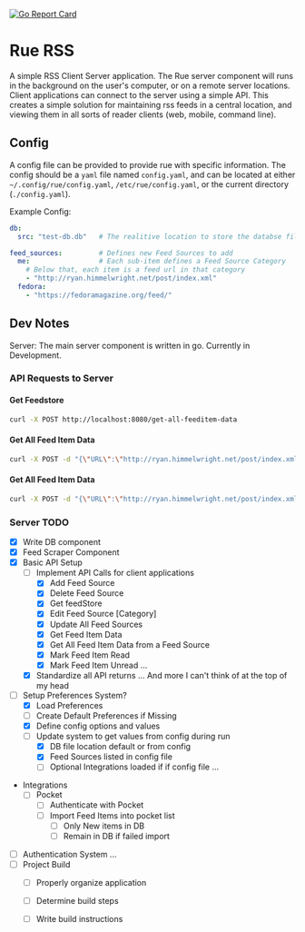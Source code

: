 [![Go Report Card](https://goreportcard.com/badge/github.com/himmAllRight/rue-rss)](https://goreportcard.com/report/github.com/himmAllRight/rue-rss)

# Rue RSS
A simple RSS Client Server application. The Rue server component will runs in the background on the user's computer, or on a remote server locations. Client applications can connect to the server using a simple API. This creates a simple solution for maintaining rss feeds in a central location, and viewing them in all sorts of reader clients (web, mobile, command line).

## Config

A config file can be provided to provide rue with specific information. The
config should be a `yaml` file named `config.yaml`, and can be located at
either `~/.config/rue/config.yaml`, `/etc/rue/config.yaml`, or the current
directory (`./config.yaml`).

Example Config:

```yaml
db:
  src: "test-db.db"   # The realitive location to store the databse file

feed_sources:         # Defines new Feed Sources to add
  me:                 # Each sub-item defines a Feed Source Category
    # Below that, each item is a feed url in that category
    - "http://ryan.himmelwright.net/post/index.xml"
  fedora:
    - "https://fedoramagazine.org/feed/"
```

## Dev Notes

Server: The main server component is written in go. Currently in Development.

### API Requests to Server


#### Get Feedstore

```bash
curl -X POST http://localhost:8080/get-all-feeditem-data
```

#### Get All Feed Item Data

```bash
curl -X POST -d "{\"URL\":\"http://ryan.himmelwright.net/post/index.xml\"}" http://localhost:8080/get-all-feeditem-data
```

#### Get All Feed Item Data

```bash
curl -X POST -d "{\"URL\":\"http://ryan.himmelwright.net/post/index.xml\", \"Category\": \"Deveopment\"}" http://localhost:8080/add-feed
```


### Server TODO

- [X] Write DB component
- [X] Feed Scraper Component
- [x] Basic API Setup
    - [ ] Implement API Calls for client applications
        - [X] Add Feed Source
        - [X] Delete Feed Source
        - [X] Get feedStore
        - [X] Edit Feed Source [Category]
        - [X] Update All Feed Sources
        - [X] Get Feed Item Data
		- [X] Get All Feed Item Data from a Feed Source
        - [X] Mark Feed Item Read
        - [X] Mark Feed Item Unread
        ...
    - [X] Standardize all API returns
    ... And more I can't think of at the top of my head

- [ ] Setup Preferences System?
    - [X] Load Preferences
    - [ ] Create Default Preferences if Missing
    - [X] Define config options and values
    - [ ] Update system to get values from config during run
        - [X] DB file location default or from config
        - [X] Feed Sources listed in config file
        - [ ] Optional Integrations loaded if if config file
    ...
- Integrations
    - [ ] Pocket
        - [ ] Authenticate with Pocket
        - [ ] Import Feed Items into pocket list
            - [ ] Only New items in DB
            - [ ] Remain in DB if failed import
- [ ] Authentication System
    ...
- [ ] Project Build
    - [ ] Properly organize application
    - [ ] Determine build steps
    - [ ] Write build instructions

